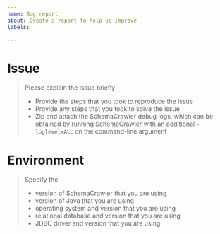 ```yaml
---
name: Bug report
about: Create a report to help us improve
labels: 

---
```


# Issue

> Please explain the issue briefly
> * Provide the steps that you took to reproduce the issue
> * Provide any steps that you took to solve the issue
> * Zip and attach the SchemaCrawler debug logs, which can be obtained by running SchemaCrawler with an additional `-loglevel=ALL` on the command-line argument

# Environment

> Specify the
> * version of SchemaCrawler that you are using
> * version of Java that you are using 
> * operating system and version that you are using
> * relational database and version that you are using
> * JDBC driver and version that you are using
